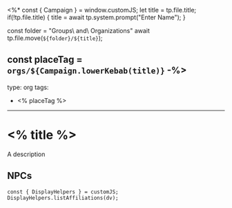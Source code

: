 <%* const { Campaign } = window.customJS;
let title = tp.file.title;
if(!tp.file.title) {
	title = await tp.system.prompt("Enter Name");
}

const folder = "Groups\ and\ Organizations"
await tp.file.move(`${folder}/${title}`);

const placeTag = `orgs/${Campaign.lowerKebab(title)}`
-%>
---
type: org
tags:
- <% placeTag %>
---

# <% title %>

A description

## NPCs
```dataviewjs
const { DisplayHelpers } = customJS; DisplayHelpers.listAffiliations(dv);
```
